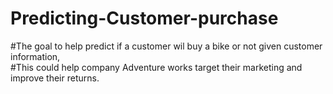 # Predicting-Customer-purchase
#The goal to help predict if a customer wil buy a bike or not given customer information,  
#This could help company Adventure works target their marketing and improve their returns.
